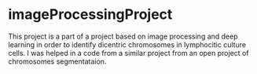 # imageProcessingProject
This project is a part of a project based on image processing and deep learning in order to identify dicentric chromosomes in lymphocitic culture cells. I was helped in a code from a similar project from an open project of chromosomes segmentataion.

